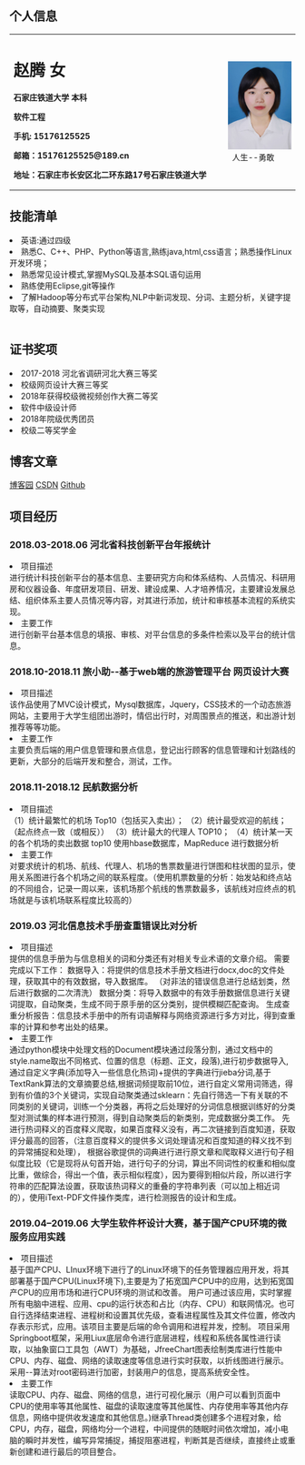 ## 个人信息
<table border="0">
  <tr>
    <td width="75%">
      <h1>赵腾 女</h1>
      <p><b>石家庄铁道大学 本科</b></p>
      <p><b>软件工程</b></p>
      <p><b>手机: 15176125525</b></p>
      <p><b>邮箱：15176125525@189.cn</b></p>
      <p><b>地址：石家庄市长安区北二环东路17号石家庄铁道大学</b></p>
    </td>
    <td width="25%">
      <img src="./photo/person.jpg" width="100%">&nbsp;&nbsp;人生--勇敢
    </td>
  </tr>
</table>


## 技能清单

<li>英语:通过四级</li>
<li>熟悉C、C++、PHP、Python等语言,熟练java,html,css语言；熟悉操作Linux开发环境；</li>
<li>熟悉常见设计模式,掌握MySQL及基本SQL语句运用</li>
<li>熟练使用Eclipse,git等操作</li>
<li>了解Hadoop等分布式平台架构,NLP中新词发现、分词、主题分析，关键字提取等，自动摘要、聚类实现</li><br/>


## 证书奖项

   <li>2017-2018 河北省调研河北大赛三等奖</li>
   <li>校级网页设计大赛三等奖</li>
   <li>2018年获得校级微视频创作大赛二等奖</li>
   <li>软件中级设计师</li>
   <li>2018年院级优秀团员</li>
   <li>校级二等奖学金</li>
   


## 博客文章


 [博客园](https://www.cnblogs.com/zhao-teng-ass/)
 [CSDN](https://blog.csdn.net/qq_38648558)
 [Github](https://github.com/ZhaoTengshuoss)
 
 
## 项目经历

<h3>2018.03-2018.06 河北省科技创新平台年报统计</h3>
  <li>项目描述</li>
  进行统计科技创新平台的基本信息、主要研究方向和体系结构、人员情况、科研用房和仪器设备、年度研发项目、研发、建设成果、人才培养情况，主要建设发展总结、组织体系主要人员情况等内容，对其进行添加，统计和审核基本流程的系统实现。
  <li>主要工作</li>
  进行创新平台基本信息的填报、审核、对平台信息的多条件检索以及平台的统计信息。

<h3>2018.10-2018.11 旅小助--基于web端的旅游管理平台 网页设计大赛</h3>
  <li>项目描述</li>
  该作品使用了MVC设计模式，Mysql数据库，Jquery，CSS技术的一个动态旅游网站，主要用于大学生组团出游时，情侣出行时，对周围景点的推送，和出游计划推荐等等功能。
  <li>主要工作</li>
  主要负责后端的用户信息管理和景点信息，登记出行顾客的信息管理和计划路线的更新，大部分的后端开发和整合，测试，工作。
  
<h3>2018.11-2018.12 民航数据分析</h3>

<li>项目描述</li>
（1）统计最繁忙的机场 Top10（包括买入卖出）； 
（2）统计最受欢迎的航线；（起点终点一致（或相反）） 
（3）统计最大的代理人 TOP10； 
（4）统计某一天的各个机场的卖出数据 top10
  使用hbase数据库，MapReduce 进行数据分析

<li>主要工作</li>
  对要求统计的机场、航线、代理人、机场的售票数量进行饼图和柱状图的显示，使用关系图进行各个机场之间的联系程度。（使用机票数量的分析：始发站和终点站的不同组合，记录一周以来，该机场那个航线的售票数最多，该航线对应终点的机场就是与该机场联系程度比较高的）
  
<h3>2019.03 河北信息技术手册查重错误比对分析</h3>
<li>项目描述</li>
    提供的信息手册为与信息相关的词和分类还有对相关专业术语的文章介绍。
    需要完成以下工作：
    数据导入：将提供的信息技术手册文档进行docx,doc的文件处理，获取其中的有效数据，导入数据库。
    （对非法的错误信息进行总结划类，然后进行数据的二次清洗）
    数据分类：将导入数据中的有效手册数据信息进行关键词提取，自动聚类，生成不同于原手册的区分类别，提供模糊匹配查询。
    生成查重分析报告：信息技术手册中的所有词语解释与网络资源进行多方对比，得到查重率的计算和参考出处的结果。
    
<li>主要工作</li>
    通过python模块中处理文档的Document模块通过段落分割，通过文档中的style.name取出不同格式、位置的信息（标题、正文，段落),进行初步数据导入,通过自定义字典(添加导入一些信息化热词)+提供的字典进行jieba分词,基于TextRank算法的文章摘要总结,根据词频提取前10位，进行自定义常用词筛选，得到有价值的3个关键词，实现自动聚类通过sklearn：先自行筛选一下有关联的不同类别的关键词，训练一个分类器，再将之后处理好的分词信息根据训练好的分类型对测试集的样本进行预测，得到自动聚类后的新类别，完成数据分类工作。
    先进行热词释义的百度释义爬取，如果百度释义没有，再二次链接到百度知道，获取评分最高的回答，（注意百度释义的提供多义词处理请况和百度知道的释义找不到的异常捕捉和处理）， 根据谷歌提供的词典进行进行原文章和爬取释义进行句子相似度比较（它是现将从句首开始，进行句子的分词，算出不同词性的权重和相似度比重，做综合，得出一个值，表示相似程度），因为要得到相似片段，所以进行字符串的匹配算法设置，获取该热词释义的重叠的字符串列表（可以加上相近词的），使用iText-PDF文件操作类库，进行检测报告的设计和生成。
  

<h3>2019.04–2019.06 大学生软件杯设计大赛，基于国产CPU环境的微服务应用实践</h3>

<li>项目描述</li>
  基于国产CPU、LInux环境下进行了的Linux环境下的任务管理器应用开发，将其部署基于国产CPU(Linux环境下),主要是为了拓宽国产CPU中的应用，达到拓宽国产CPU的应用市场和进行CPU环境的测试和改善。
  用户可通过该应用，实时掌握所有电脑中进程、应用、cpu的运行状态和占比（内存、CPU）和联网情况。也可自行选择结束进程、进程树和设置其优先级，查看进程属性及其文件位置，修改内存表示形式，应用。该项目主要是后端的命令调用和进程并发，控制。
  项目采用Springboot框架，采用Liux底层命令进行底层进程，线程和系统各属性进行读取，以抽象窗口工具包（AWT）为基础，JfreeChart图表绘制类库进行性能中CPU、内存、磁盘、网络的读取速度等信息进行实时获取，以折线图进行展示。采用--算法对root密码进行加密，封装用户的信息，提高系统安全性。

<li>主要工作</li>读取CPU、内存、磁盘、网络的信息，进行可视化展示（用户可以看到页面中CPU的使用率等其他属性、磁盘的读取速度等其他属性、内存使用率等其他内存信息，网络中提供收发速度和其他信息。)继承Thread类创建多个进程对象，给CPU，内存，磁盘，网络均分一个进程，中间提供的随眠时间依次增加，减小电脑的瞬时并发性，编写异常捕捉，捕捉阻塞进程，判断其是否继续，直接终止或重新创建和进行最后的项目整合。





